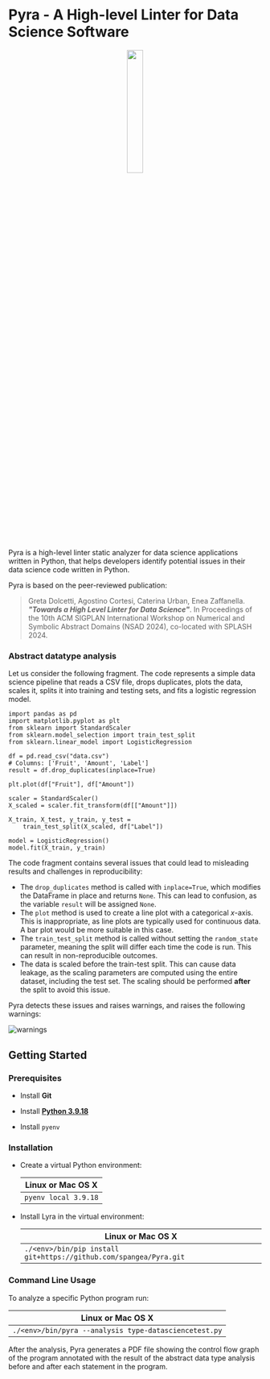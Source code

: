 # Pyra - A High-level Linter for Data Science Software

<p align="center">
  <img src ="https://raw.githubusercontent.com/caterinaurban/Lyra/master/lyra.png" width="25%"/>
</p>

Pyra is a high-level linter static analyzer for data science applications written in Python, that helps developers identify potential issues in their data science code written in Python.

Pyra is based on the peer-reviewed publication:
> Greta Dolcetti, Agostino Cortesi, Caterina Urban, Enea Zaffanella. _**"Towards a High Level Linter for Data Science"**_. In Proceedings of the 10th ACM SIGPLAN International Workshop on Numerical and Symbolic Abstract Domains (NSAD 2024), co-located with SPLASH 2024.


### Abstract datatype analysis

Let us consider the following fragment. The code represents a simple data science pipeline that reads a CSV file, drops duplicates, plots the data, scales it, splits it into training and testing sets, and fits a logistic regression model.
```
import pandas as pd
import matplotlib.pyplot as plt
from sklearn import StandardScaler
from sklearn.model_selection import train_test_split
from sklearn.linear_model import LogisticRegression

df = pd.read_csv("data.csv")
# Columns: ['Fruit', 'Amount', 'Label']
result = df.drop_duplicates(inplace=True)

plt.plot(df["Fruit"], df["Amount"])

scaler = StandardScaler()
X_scaled = scaler.fit_transform(df[["Amount"]])

X_train, X_test, y_train, y_test =
    train_test_split(X_scaled, df["Label"])

model = LogisticRegression()
model.fit(X_train, y_train)
```

The code fragment contains several issues that could lead to misleading results and challenges in reproducibility:

- The `drop_duplicates` method is called with `inplace=True`, which modifies the DataFrame in place and returns `None`. This can lead to confusion, as the variable `result` will be assigned `None`.
- The `plot` method is used to create a line plot with a categorical *x*-axis. This is inappropriate, as line plots are typically used for continuous data. A bar plot would be more suitable in this case.
- The `train_test_split` method is called without setting the `random_state` parameter, meaning the split will differ each time the code is run. This can result in non-reproducible outcomes.
- The data is scaled before the train-test split. This can cause data leakage, as the scaling parameters are computed using the entire dataset, including the test set. The scaling should be performed **after** the split to avoid this issue.

Pyra detects these issues and raises warnings, and raises the following warnings:

![warnings](https://github.com/user-attachments/assets/6c11faed-2bdb-4648-94a3-2f8e33295d69)

## Getting Started 

### Prerequisites

* Install **Git**

* Install [**Python 3.9.18**](http://www.python.org/)

* Install ``pyenv``

### Installation

* Create a virtual Python environment:

    | Linux or Mac OS X                     |
    | ------------------------------------- |
    | `pyenv local 3.9.18` |

* Install Lyra in the virtual environment:

    | Linux or Mac OS X                                                       |
    | ----------------------------------------------------------------------- |
    | `./<env>/bin/pip install git+https://github.com/spangea/Pyra.git` | 
    
### Command Line Usage

To analyze a specific Python program run:

   | Linux or Mac OS X                            |
   | ---------------------------------------------|
   | `./<env>/bin/pyra --analysis type-datasciencetest.py` | 

   
After the analysis, Pyra generates a PDF file showing the control flow graph of the program
annotated with the result of the abstract data type analysis before and after each statement in the program. 
